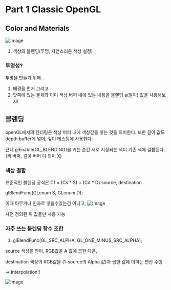 # Part 1 Classic OpenGL
## Color and Materials
![image](https://github.com/user-attachments/assets/8c64f5aa-7374-4244-849a-165850f8ad45)

1) 색상의 블렌딩(투명, 자연스러운 색상 설정)

### 투명성?
투명을 만들기 위해...
1) 배경을 먼저 그리고
2) 앞쪽에 있는 물체와 이미 색상 버퍼 내에 있는 내용을 블렌딩
a(알파) 값을 사용해보자!


## 블렌딩
openGL에서의 렌더링은 색상 버퍼 내에 색상값을 넣는 것을 의미한다.
또한 깊이 값도 depth buffer에 넣어, 깊이 테스팅에 사용한다.

근데 glEnable(GL_BLENDING)을 키는 순간
새로 지정되는 색이 기존 색에 결합된다. (색 버퍼, 깊이 버퍼 다 의미 X)

### 색상 결합
표준적인 블렌딩 공식은
Cf = (Cs * S) + (Cd * D)
source, destination

glBlendFunc(GLenum S, GLenum D);

이때 아무거나 인자로 넣을수있는건 아니고, 
![image](https://github.com/user-attachments/assets/63a36523-0734-4428-b843-44a846e8705b)

사전 정의된 위 값들만 사용 가능


### 자주 쓰는 블렌딩 함수 조합

1) glBlendFunc(GL_SRC_ALPHA, GL_ONE_MINUS_SRC_ALPHA);
   
source 색상을 받아, RGB값을 A 값에 곱한 다음,

destination 색상의 RGB값을 (1-source의 Alpha 값)과 곱한 값에 더하는 연산 수행

-> Interpolation!!



![image](https://github.com/user-attachments/assets/79b14516-5184-45a7-b7ae-9ae9f330a77f)
